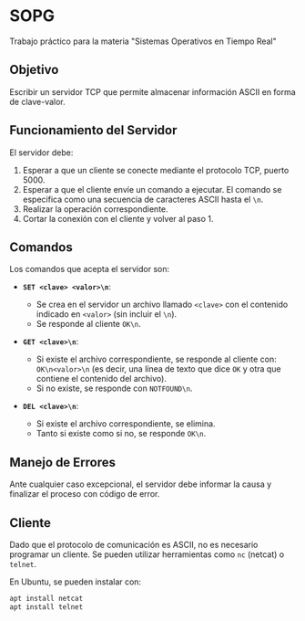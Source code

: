 # SOPG

Trabajo práctico para la materia "Sistemas Operativos en Tiempo Real"

## Objetivo

Escribir un servidor TCP que permite almacenar información ASCII en forma de clave-valor.

## Funcionamiento del Servidor

El servidor debe:

1. Esperar a que un cliente se conecte mediante el protocolo TCP, puerto 5000.
2. Esperar a que el cliente envíe un comando a ejecutar. El comando se especifica como una secuencia de caracteres ASCII hasta el `\n`.
3. Realizar la operación correspondiente.
4. Cortar la conexión con el cliente y volver al paso 1.

## Comandos

Los comandos que acepta el servidor son:

- **`SET <clave> <valor>\n`**: 
    - Se crea en el servidor un archivo llamado `<clave>` con el contenido indicado en `<valor>` (sin incluir el `\n`).
    - Se responde al cliente `OK\n`.

- **`GET <clave>\n`**: 
    - Si existe el archivo correspondiente, se responde al cliente con: `OK\n<valor>\n` (es decir, una línea de texto que dice `OK` y otra que contiene el contenido del archivo).
    - Si no existe, se responde con `NOTFOUND\n`.

- **`DEL <clave>\n`**:
    - Si existe el archivo correspondiente, se elimina.
    - Tanto si existe como si no, se responde `OK\n`.

## Manejo de Errores

Ante cualquier caso excepcional, el servidor debe informar la causa y finalizar el proceso con código de error.

## Cliente

Dado que el protocolo de comunicación es ASCII, no es necesario programar un cliente. Se pueden utilizar herramientas como `nc` (netcat) o `telnet`.

En Ubuntu, se pueden instalar con: 

```bash
apt install netcat 
apt install telnet
```